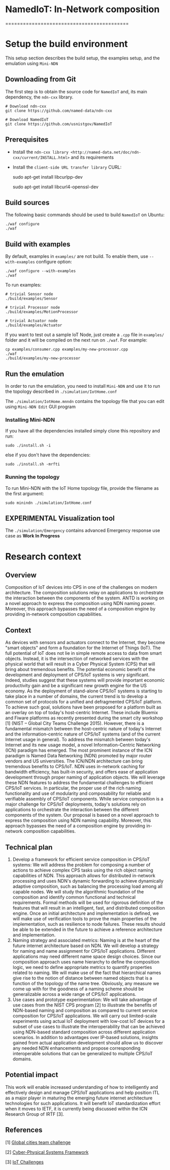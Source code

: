 
# NamedIoT: In-Network composition
==========================================


# Setup the build environment

This setup section describes the build setup, the examples setup, and the emulation using  ``Mini-NDN`` 

## Downloading from Git

The first step is to obtain the source code for ``NamedIoT`` and, its main dependency, the
``ndn-cxx`` library.  

    # Download ndn-cxx
    git clone https://github.com/named-data/ndn-cxx

    # Download NamedIoT
    git clone https://github.com/usnistgov/NamedIoT

## Prerequisites

-  Install the `ndn-cxx library <http://named-data.net/doc/ndn-cxx/current/INSTALL.html>` and its requirements
-  Install the `client-side URL transfer library` CURL:


    sudo apt-get install libcurlpp-dev
    
    sudo apt-get install libcurl4-openssl-dev


## Build sources

The following basic commands should be used to build  ``NamedIoT``  on Ubuntu:

    ./waf configure
    ./waf

## Build with examples

By default, examples in ``examples/`` are not build.  To enable them, use
``--with-examples`` configure option:

    ./waf configure --with-examples
    ./waf


To run examples:

    # trivial Sensor node
    ./build/examples/Sensor

    # trivial Processor node
    ./build/examples/MotionProcessor

    # trivial Actuator node 
    ./build/examples/Actuator

If you want to test out a sample IoT Node, just create a ``.cpp`` file in ``examples/``
folder and it will be compiled on the next run on ``./waf``.  For example:

    cp examples/consumer.cpp examples/my-new-processor.cpp
    ./waf
    ./build/examples/my-new-processor

## Run the emulation

In order to run the emulation, you need to install ``Mini-NDN`` and use it to run the topology described in ``./simulation/IotHome.conf`` 

The  ``./simulation/IotHome.mnndn`` contains the topology file that you can edit using ``Mini-NDN Edit``  GUI program 

### Installing Mini-NDN

If you have all the dependencies installed simply clone this repository and run:

    sudo ./install.sh -i

else if you don't have the dependencies:

    sudo ./install.sh -mrfti

### Running the topology 

To run Mini-NDN with the IoT Home topology file, provide the filename as the first argument:

    sudo minindn ./simulation/IotHome.conf


## **EXPERIMENTAL** Visualization tool

The ``./simulation/Emergency`` contains advanced Emergency response use case as **Work In Progress**


# Research context 

## Overview 

Composition of IoT devices into CPS in one of the challenges on modern architecture. The composition solutions relay on applications to orchestrate the interaction between the components of the system. ANTD is working on a novel approach to express the composition using NDN naming power. Moreover, this approach bypasses the need of a composition engine by providing in-network composition capabilities.

## Context

As devices with sensors and actuators connect to the Internet, they become "smart objects" and form a foundation for the Internet of Things (IoT). The full potential of IoT does not lie in simple remote access to data from smart objects. Instead, it is the intersection of networked services with the physical world that will result in a Cyber Physical System (CPS) that will bring about tremendous benefits. The potential economic benefit of the development and deployment of CPS/IoT systems is very significant. Indeed, studies suggest that these systems will provide important economic productivity gain and be a significant new growth engine for the US economy. 
  As the deployment of stand-alone CPS/IoT systems is starting to take place in a number of domains, the current trend is to develop a common set of protocols for a unified and defragmented CPS/IoT platform. To achieve such goal, solutions have been proposed for a platform built as an overlay on top of today's host-centric Internet. These include Bluemix and Fiware platforms as recently presented during the smart city workshop [1] (NIST – Global City Teams Challenge 2015).
  However, there is a fundamental mismatch between the host-centric nature of today's Internet and the information-centric nature of CPS/IoT systems (and of the current Internet usage in general). To address the mismatch between today's Internet and its new usage model, a novel Information-Centric Networking (ICN) paradigm has emerged. The most prominent instance of the ICN paradigm is Named Data Networking (NDN) promoted by major router vendors and US universities. The ICN/NDN architecture can bring tremendous benefits to CPS/IoT. NDN uses in-network caching for bandwidth efficiency, has built-in security, and offers ease of application development through proper naming of application objects. 
 We will leverage these NDN features to address the fundamental challenges to efficient CPS/IoT services. In particular, the proper use of the rich naming functionality and use of modularity and composability for reliable and verifiable assembly of CPS/IoT components. While service composition is a major challenge for CPS/IoT deployments, today's solutions rely on applications to orchestrate the interaction between the different components of the system. Our proposal is based on a novel approach to express the composition using NDN naming capability. Moreover, this approach bypasses the need of a composition engine by providing in-network composition capabilities.
  

## Technical plan

  1. Develop a framework for efficient service composition in CPS/IoT systems: We will address the problem for composing a number of actions to achieve complex CPS tasks using the rich object naming capabilities of NDN. This approach allows for distributed in-network processing and uses NDN's dynamic forwarding to achieve dynamically adaptive composition, such as balancing the processing load among all capable nodes. We will study the algorithmic foundation of the composition and identify common functional and technical requirements.  Formal methods will be used for rigorous definition of the features that will result in an intelligent, fast, and distributed composition engine.  Once an initial architecture and implementation is defined, we will make use of verification tools to prove the main properties of the implementation, such as resilience to node failures. These results should be able to be extended in the future to achieve a reference architecture and implementation. 
  2. Naming strategy and associated metrics: Naming is at the heart of the future internet architecture based on NDN. We will develop a strategy for naming and name assignment for CPS/IoT applications. Different applications may need different name space design choices. Since our composition approach uses name hierarchy to define the composition logic, we need to define appropriate metrics to quantify properties related to naming. We will make use of the fact that hierarchical names give rise to the notion of distance between named objects that is a function of the topology of the name tree. Obviously, any measure we come up with for the goodness of a naming scheme should be generalizable across a wide range of CPS/IoT applications.
  3. Use cases and prototype experimentation: We will take advantage of use cases from the NIST CPS program [2] to illustrate the benefits of NDN-based naming and composition as compared to current service composition for CPS/IoT applications. We will carry out limited-scale experiments using actual IoT deployment with low-cost IoT devices for a subset of use cases to illustrate the interoperability that can be achieved using NDN-based standard composition across different application scenarios. In addition to advantages over IP-based solutions, insights gained from actual application development should allow us to discover any needed NDN enhancements and propose corresponding interoperable solutions that can be generalized to multiple CPS/IoT domains. 
  
## Potential impact

This work will enable increased understanding of how to intelligently and effectively design and manage CPS/IoT applications and help position ITL as a major player in maturing the emerging future internet architecture technologies for such applications. It will benefit IoT standardization effort when it moves to IETF, it is currently being discussed within the ICN Research Group of IRTF [3].


## References
\[1\] [Global cities team challenge](http://www.nist.gov/cps/global-cities-team-challenge-2015.cfm)

\[2\] [Cyber-Physical Systems Framework](http://www.cpspwg.org/Portals/3/docs/CPS%20PWG%20Draft%20Framework%20for%20Cyber-Physical%20Systems%20Release%200.8%20September%202015.pdf)

\[3\] [IoT Challenges](https://tools.ietf.org/html/draft-zhang-iot-icn-challenges-02)

